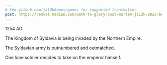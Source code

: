 ```yaml
---
# See github.com/js13kGames/games for supported frontmatter
post: https://remvst.medium.com/path-to-glory-post-mortem-js13k-2023-be74a5272621
---
```

1254 AD

The Kingdom of Syldavia is being invaded by the Northern Empire.

The Syldavian army is outnumbered and outmatched.

One lone soldier decides to take on the emperor himself.

